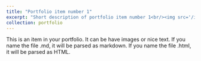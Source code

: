 ```yaml
---
title: "Portfolio item number 1"
excerpt: "Short description of portfolio item number 1<br/><img src='/images/yanfu.png'>"
collection: portfolio
---
```


This is an item in your portfolio. It can be have images or nice text. If you name the file .md, it will be parsed as markdown. If you name the file .html, it will be parsed as HTML. 
